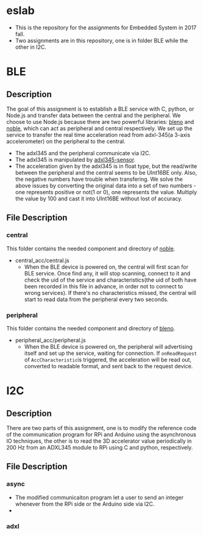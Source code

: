 # eslab
* This is the repository for the assignments for Embedded System in 2017 fall.  
* Two assignments are in this repository, one is in folder BLE while the other in I2C.

# BLE 
## Description
The goal of this assignment is to establish a BLE service with C, python, or Node.js and transfer data between the central and the peripheral.  We choose to use Node.js because there are two powerful libraries: [bleno](https://github.com/sandeepmistry/bleno) and [noble](https://github.com/sandeepmistry/noble), which can act as peripheral and central respectively.  We set up the service to transfer the real time acceleration read from adxl-345(a 3-axis accelerometer) on the peripheral to the central.
* The adxl345 and the peripheral communicate via I2C.
* The adxl345 is manipulated by [adxl345-sensor](https://github.com/skylarstein/adxl345-sensor).
* The acceleration given by the adxl345 is in float type, but the read/write between the peripheral and the central seems to be UInt16BE only.  Also, the negative numbers have trouble when transfering. We solve the above issues by converting the original data into a set of two numbers - one represents positive or not(1 or 0), one represents the value. Multiply the value by 100 and cast it into UInt16BE without lost of accuracy.

## File Description
### central
This folder contains the needed component and directory of [noble](https://github.com/sandeepmistry/noble).
* central_acc/central.js
  * When the BLE device is powered on, the central will first scan for BLE service. Once find any, it will stop scanning, connect to it and check the uid of the service and characteristics(the uid of both have been recorded in this file in advance, in order not to connect to wrong services). If there's no characteristics missed, the central will start to read data from the peripheral every two seconds.

### peripheral
This folder contains the needed component and directory of [bleno](https://github.com/sandeepmistry/bleno).
* peripheral_acc/peripheral.js
  * When the BLE device is powered on, the peripheral will advertising itself and set up the service, waiting for connection. If ```onReadRequest``` of ```AccCharacteristic```is triggered, the acceleration will be read out, converted to readable format, and sent back to the request device.




# I2C
## Description
There are two parts of this assignment, one is to modify the reference code of the communication program for RPi and Arduino using the asynchronous IO techniques, the other is to read the 3D accelerator value periodically in 200 Hz from an ADXL345 module to RPi using C and python, respectively.

## File Description
### async 
 * The modified communicaiton program let a user to send an integer whenever from the RPi side or the Arduino side via I2C.
 * 
### adxl
